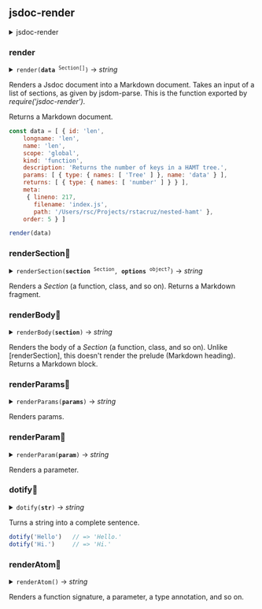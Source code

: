 ## jsdoc-render

<details>
<summary>jsdoc-render</summary>
</details>

### render

<details>
<summary><code>render(<b title='Section[]'>data</b> <sup>Section[]</sup>)</code> → <em>string</em></summary>

| Param | Type | Description |
| --- | --- | --- |
| `data` | Section[] | The data to be parsed |
</details>

Renders a Jsdoc document into a Markdown document.
Takes an input of a list of sections, as given by jsdom-parse.
This is the function exported by *require('jsdoc-render')*.

Returns a Markdown document.

```js
const data = [ { id: 'len',
    longname: 'len',
    name: 'len',
    scope: 'global',
    kind: 'function',
    description: 'Returns the number of keys in a HAMT tree.',
    params: [ { type: { names: [ 'Tree' ] }, name: 'data' } ],
    returns: [ { type: { names: [ 'number' ] } } ],
    meta:
     { lineno: 217,
       filename: 'index.js',
       path: '/Users/rsc/Projects/rstacruz/nested-hamt' },
    order: 5 } ]

render(data)
```

### renderSection<span title='private'>🔸</span>

<details>
<summary><code>renderSection(<b title='Section'>section</b> <sup>Section</sup>, <b title='object'>options</b> <sup title="Optional">object?</sup>)</code> → <em>string</em></summary>

| Param | Type | Description |
| --- | --- | --- |
| `section` | Section | The section to render |
| `options` | object, _optional_ | Options to be passed |
| `options.prefix` | string, _optional_ | The prefix to be passed; usually `'## '` |
| `options.signature` | boolean, _optional_ | If `false`, then signature is omitted |
</details>

Renders a *Section* (a function, class, and so on). Returns a Markdown fragment.

### renderBody<span title='private'>🔸</span>

<details>
<summary><code>renderBody(<b title='Section'>section</b>)</code> → <em>string</em></summary>

| Param | Type | Description |
| --- | --- | --- |
| `section` | Section | Section to be rendered |
</details>

Renders the body of a *Section* (a function, class, and so on).
Unlike [renderSection], this doesn't render the prelude (Markdown heading). Returns a Markdown block.

### renderParams<span title='private'>🔸</span>

<details>
<summary><code>renderParams(<b title='object[]'>params</b>)</code> → <em>string</em></summary>

| Param | Type | Description |
| --- | --- | --- |
| `params` | object[] | Parameters to be rendered |
</details>

Renders params. 

### renderParam<span title='private'>🔸</span>

<details>
<summary><code>renderParam(<b title='object'>param</b>)</code> → <em>string</em></summary>

| Param | Type | Description |
| --- | --- | --- |
| `param` | object | Parameter to be rendered |
</details>

Renders a parameter. 

### dotify<span title='private'>🔸</span>

<details>
<summary><code>dotify(<b title='string'>str</b>)</code> → <em>string</em></summary>

| Param | Type | Description |
| --- | --- | --- |
| `str` | string | The sentence to cententify |
</details>

Turns a string into a complete sentence. 

```js
dotify('Hello')   // => 'Hello.'
dotify('Hi.')     // => 'Hi.'
```

### renderAtom<span title='private'>🔸</span>

<details>
<summary><code>renderAtom()</code> → <em>string</em></summary>
</details>

Renders a function signature, a parameter, a type annotation, and so on. 
